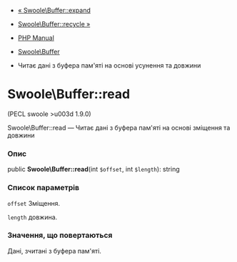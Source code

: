 - [« Swoole\Buffer::expand](swoole-buffer.expand.md)
- [Swoole\Buffer::recycle »](swoole-buffer.recycle.md)

- [PHP Manual](index.md)
- [Swoole\Buffer](class.swoole-buffer.md)
- Читає дані з буфера пам'яті на основі усунення та довжини

# Swoole\Buffer::read

(PECL swoole \>u003d 1.9.0)

Swoole\Buffer::read — Читає дані з буфера пам'яті на основі зміщення
та довжини

### Опис

public **Swoole\Buffer::read**(int `$offset`, int `$length`): string

### Список параметрів

`offset`
Зміщення.

`length`
довжина.

### Значення, що повертаються

Дані, зчитані з буфера пам'яті.
